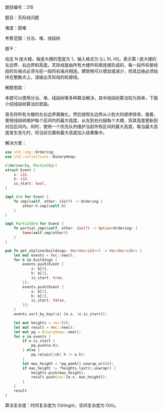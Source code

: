 题目编号：218

题目：天际线问题

难度：困难

考察范围：分治、堆、线段树

题干：

给定 N 座大楼，每座大楼的宽度为 1，输入格式为 [Li, Ri, Hi]，表示第 i 座大楼的左边界、右边界和高度。天际线是由所有大楼外轮廓连接形成的，每一段外轮廓线段的左端点必须与前一段的右端点相连。建筑物可以增加或减少，但其边缘必须始终在整数点上。请输出天际线的轮廓线。

解题思路：

本题可以使用分治、堆、线段树等多种算法解决，其中线段树算法较为简单，下面介绍线段树算法的思路。

首先将所有大楼的左右边界离散化，然后按照左边界从小到大的顺序排序。接着，使用线段树维护每个区间内的最大高度，从左到右扫描每个大楼，将其高度更新到对应区间内。同时，使用一个优先队列维护当前所有区间的最大高度，每当最大高度发生变化时，将当前位置和最大高度加入结果集中。

解决方案：

```rust
use std::cmp::Ordering;
use std::collections::BinaryHeap;

#[derive(Eq, PartialEq)]
struct Event {
    x: i32,
    h: i32,
    is_start: bool,
}

impl Ord for Event {
    fn cmp(&self, other: &Self) -> Ordering {
        other.h.cmp(&self.h)
    }
}

impl PartialOrd for Event {
    fn partial_cmp(&self, other: &Self) -> Option<Ordering> {
        Some(self.cmp(other))
    }
}

pub fn get_skyline(buildings: Vec<Vec<i32>>) -> Vec<Vec<i32>> {
    let mut events = Vec::new();
    for b in buildings {
        events.push(Event {
            x: b[0],
            h: b[2],
            is_start: true,
        });
        events.push(Event {
            x: b[1],
            h: b[2],
            is_start: false,
        });
    }
    events.sort_by_key(|e| (e.x, !e.is_start));

    let mut heights = vec![0];
    let mut result = Vec::new();
    let mut pq = BinaryHeap::new();
    for e in events {
        if e.is_start {
            pq.push(e.h);
        } else {
            pq.retain(|&h| h != e.h);
        }
        let max_height = *pq.peek().unwrap_or(&0);
        if max_height != *heights.last().unwrap() {
            heights.push(max_height);
            result.push(vec![e.x, max_height]);
        }
    }
    result
}
```

算法复杂度：时间复杂度为 O(nlogn)，空间复杂度为 O(n)。
